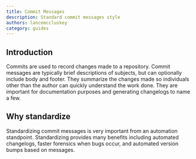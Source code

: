 ```yaml
---
title: Commit Messages
description: Standard commit messages style
authors: lancemccluskey
category: guides
---
```


## Introduction

Commits are used to record changes made to a repository. Commit messages are typically brief descriptions of subjects, but can optionally include body and footer. They summarize the changes made so individuals other than the author can quickly understand the work done. They are important for documentation purposes and generating changelogs to name a few.

## Why standardize

Standardizing commit messages is very important from an automation standpoint. Standardizing provides many benefits including automated changelogs, faster forensics when bugs occur, and automated version bumps based on messages.
